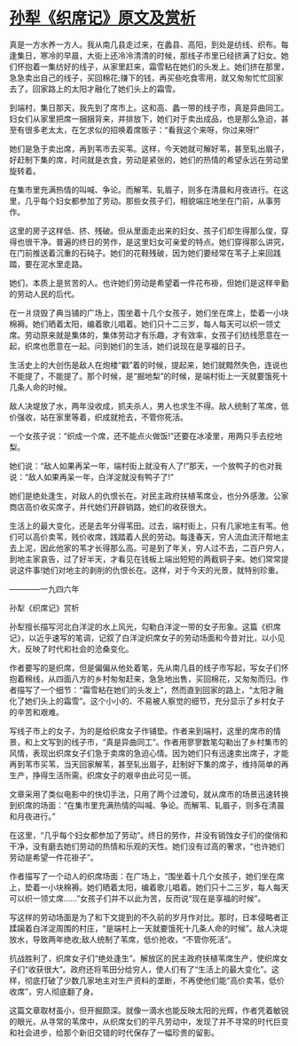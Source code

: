 # [孙犁《织席记》原文及赏析](https://www.vrrw.net/wx/8788.html)

真是一方水养一方人。我从南几县走过来，在蠡县、高阳，到处是纺线、织布。每逢集日，寒冷的早晨，大街上还冷冷清清的时候，那线子市里已经挤满了妇女。她们怀抱着一集纺好的线子，从家里赶来，霜雪粘在她们的头发上。她们挤在那里，急急卖出自己的线子，买回棉花;赚下的钱，再买些吃食零用，就又匆匆忙忙回家去了。回家路上的太阳才融化了她们头上的霜雪。

到端村，集日那天，我先到了席市上。这和高、蠡一带的线子市，真是异曲同工。妇女们从家里把席一捆捆背来，并排放下，她们对于卖出成品，也是那么急迫，甚至有很多老太太，在乞求似的招唤着席贩子：“看我这个来呀，你过来呀!”

她们是急于卖出席，再到苇市去买苇。这样，今天她就可解好苇，甚至轧出眉子，好赶制下集的席，时间就是衣食，劳动是紧张的，她们的热情的希望永远在劳动里旋转着。

在集市里充满热情的叫喊、争论。而解苇、轧眉子，则多在清晨和月夜进行。在这里，几乎每个妇女都参加了劳动。那些女孩子们，相貌端庄地坐在门前，从事劳作。



这里的房子这样低、挤、残破。但从里面走出来的妇女、孩子们却生得那么俊，穿得也很干净。普遍的终日的劳作，是这里妇女可亲爱的特点。她们穿得那么讲究，在门前推送着沉重的石砘子。她们的花鞋残破，因为她们要经常在苇子上来回践踏，要在泥水里走路。

她们，本质上是贫苦的人。也许她们劳动是希望着一件花布褂，但她们是这样辛勤的劳动人民的后代。

在一爿烧毁了典当铺的广场上，围坐着十几个女孩子，她们坐在席上，垫着一小块棉褥。她们晒着太阳，编着歌儿唱着。她们只十二三岁，每人每天可以织一领丈席。劳动原来就是集体的，集体劳动才有乐趣，才有效率，女孩子们纺线愿意在一起，织席也愿意在一起。问到她们的生活，她们说现在是享福的日子。

生活史上的大创伤是敌人在炮楼“戳”着的时候，提起来，她们就黯然失色，连说也不能提了，不能提了。那个时候，是“掘地梨”的时候，是端村街上一天就要饿死十几条人命的时候。

敌人决堤放了水，两年没收成，抓夫杀人，男人也求生不得。敌人统制了苇席，低价强收，站在家里等着，织成就抢去，不管你死活。

一个女孩子说：“织成一个席，还不能点火做饭!”还要在冰凌里，用两只手去挖地梨。

她们说：“敌人如果再呆一年，端村街上就没有人了!”那天，一个放鸭子的也对我说：“敌人如果再呆一年，白洋淀就没有鸭子了!”

她们是绝处逢生，对敌人的仇恨长在。对民主政府扶植苇席业，也分外感激。公家商店高价收买席子，并代她们开辟销路，她们的收获很大。

生活上的最大变化，还是去年分得苇田。过去，端村街上，只有几家地主有苇。他们可以高价卖苇，贱价收席，践踏着人民的劳动。每逢春天，穷人流血流汗帮地主去上泥，因此他家的苇才长得那么高。可是到了年关，穷人过不去，二百户穷人，到地主家哀告，过了好半天，才看见在钱板上端出短短的两截铜子来。她们常常提说这件事!她们对地主的剥削的仇恨长在。这样，对于今天的光景，就特别珍重。

————一九四六年

孙犁《织席记》赏析

孙犁擅长描写河北白洋淀的水上风光，勾勒白洋淀一带的女子形象。这篇《织席记》，以近乎速写的笔调，记叙了白洋淀织席女子的劳动场面和今昔对比，以小见大，反映了时代和社会的沧桑变化。

作者要写的是织席，但是偏偏从他处着笔，先从南几县的线子市写起，写女子们怀抱着棉线，从四面八方的乡村匆匆赶来，急急地出售，买回棉花，又匆匆而归。作者描写了一个细节：“霜雪粘在她们的头发上”，然而直到回家的路上，“太阳才融化了她们头上的霜雪”。这个小小的、不易被人察觉的细节，充分显示了乡村女子的辛苦和艰难。

写线子市上的女子，为的是给织席女子作铺垫。作者来到端村，这里的席市的情景，和上文写到的线子市，“真是异曲同工”。作者用寥寥数笔勾勒出了乡村集市的风情，表现出织席女子们急于卖席的急迫心情。因为她们只有迅速卖出席子，才能再到苇市买苇，当天回家解苇，甚至轧出眉子，赶制好下集的席子，维持简单的再生产，挣得生活所需。织席女子的艰辛由此可见一斑。

文章采用了类似电影中的快切手法，只用了两个过渡句，就从席市的场景迅速转换到织席的场面：“在集市里充满热情的叫喊、争论。而解苇、轧眉子，则多在清晨和月夜进行。”

在这里，“几乎每个妇女都参加了劳动”。终日的劳作，并没有销蚀女子们的俊俏和干净，没有磨去她们劳动的热情和乐观的天性。她们没有过高的奢求，“也许她们劳动是希望一件花褂子”。

作者描写了一个动人的织席场面：在广场上，“围坐着十几个女孩子，她们坐在席上，垫着一小块棉褥。她们晒着太阳，编着歌儿唱着。她们只十二三岁，每人每天可以织一领丈席……”女孩子们并不以此为苦，反而说“现在是享福的时候”。

写这样的劳动场面是为了和下文提到的不久前的岁月作对比。那时，日本侵略者正蹂躏着白洋淀周围的村庄，“是端村上一天就要饿死十几条人命的时候”。敌人决堤放水，导致两年绝收;敌人统制了苇席，低价抢收，“不管你死活”。

抗战胜利了，织席女子们“绝处逢生”。解放区的民主政府扶植苇席生产，使织席女子们“收获很大”。政府还将苇田分给穷人，使人们有了“生活上的最大变化”。这样，彻底打破了少数几家地主对生产资料的垄断，不再使他们能“高价卖苇，低价收席”，穷人彻底翻了身。

这篇文章取材虽小，但开掘颇深。就像一滴水也能反映太阳的光辉，作者凭着敏锐的眼光，从寻常的苇席中，从织席女们的平凡劳动中，发现了并不寻常的时代巨变和社会进步，给那个新旧交错的时代保存了一幅珍贵的留影。

